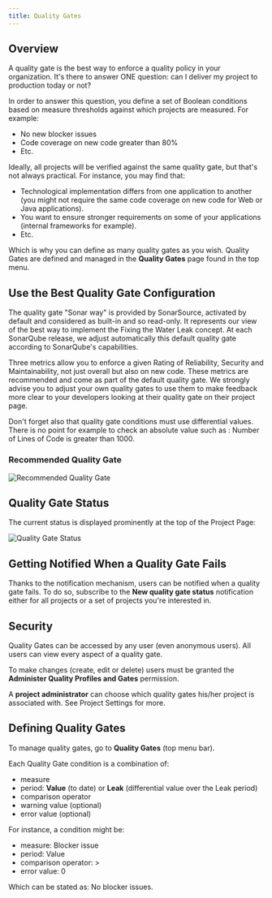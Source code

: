 ```yaml
---
title: Quality Gates
---
```


## Overview

A quality gate is the best way to enforce a quality policy in your organization.
It's there to answer ONE question: can I deliver my project to production today or not?

In order to answer this question, you define a set of Boolean conditions based on measure thresholds against which projects are measured. For example:

* No new blocker issues
* Code coverage on new code greater than 80%
* Etc.

Ideally, all projects will be verified against the same quality gate, but that's not always practical. For instance, you may find that:

* Technological implementation differs from one application to another (you might not require the same code coverage on new code for Web or Java applications).
* You want to ensure stronger requirements on some of your applications (internal frameworks for example).
* Etc.

Which is why you can define as many quality gates as you wish. Quality Gates are defined and managed in the **Quality Gates** page found in the top menu.

## Use the Best Quality Gate Configuration

The quality gate "Sonar way" is provided by SonarSource, activated by default and considered as built-in and so read-only. It represents our view of the best way to implement the Fixing the Water Leak concept. At each SonarQube release, we adjust automatically this default quality gate according to SonarQube's capabilities.

Three metrics allow you to enforce a given Rating of Reliability, Security and Maintainability, not just overall but also on new code. These metrics are recommended and come as part of the default quality gate. We strongly advise you to adjust your own quality gates to use them to make feedback more clear to your developers looking at their quality gate on their project page.

Don't forget also that quality gate conditions must use differential values. There is no point for example to check an absolute value such as : Number of Lines of Code is greater than 1000.

### Recommended Quality Gate

![Recommended Quality Gate](/images/recommended-quality-gate.png)

## Quality Gate Status

The current status is displayed prominently at the top of the Project Page:

![Quality Gate Status](/images/quality-gate-status.jpeg)

## Getting Notified When a Quality Gate Fails

Thanks to the notification mechanism, users can be notified when a quality gate fails. To do so, subscribe to the **New quality gate status** notification either for all projects or a set of projects you're interested in.

## Security

Quality Gates can be accessed by any user (even anonymous users). All users can view every aspect of a quality gate.

To make changes (create, edit or delete) users must be granted the **Administer Quality Profiles and Gates** permission.

A **project administrator** can choose which quality gates his/her project is associated with. See Project Settings for more.

## Defining Quality Gates

To manage quality gates, go to **Quality Gates** (top menu bar).

Each Quality Gate condition is a combination of:

* measure
* period: **Value** (to date) or **Leak** (differential value over the Leak period)
* comparison operator
* warning value (optional)
* error value (optional)

For instance, a condition might be:

* measure: Blocker issue
* period: Value
* comparison operator: >
* error value: 0

Which can be stated as: No blocker issues.
